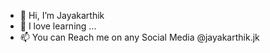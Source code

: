 - 👋 Hi, I’m Jayakarthik
- 🌱 I love learning ...
- 📫 You can Reach me on any Social Media @jayakarthik.jk
